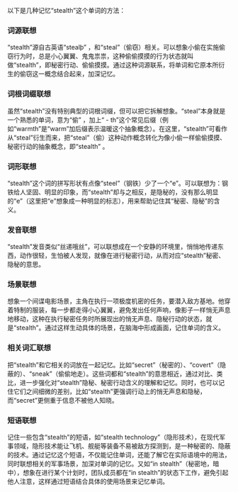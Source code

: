 以下是几种记忆“stealth”这个单词的方法：

### 词源联想
“stealth”源自古英语“stealþ” ，和“steal”（偷窃）相关。可以想象小偷在实施偷窃行为时，总是小心翼翼、鬼鬼祟祟，这种偷偷摸摸的行为状态就叫做“stealth”，即秘密行动、偷偷摸摸。通过这种词源联系，将单词和它原本所衍生的偷窃这一概念结合起来，加深记忆。

### 词根词缀联想
虽然“stealth”没有特别典型的词根词缀，但可以把它拆解想象。“steal”本身就是一个熟悉的单词，意为“偷” ，加上“ - th”这个常见后缀（例如“warmth”是“warm”加后缀表示温暖这个抽象概念）。在这里，“stealth”可看作从“steal”衍生而来，把“steal”（偷）这种动作概念转化为像小偷一样偷偷摸摸、秘密行动的抽象概念，即“stealth” 。

### 词形联想
“stealth”这个词的拼写形状有点像“steel”（钢铁）少了一个“e”。可以联想为：钢铁给人坚固、明显的印象，而“stealth”却与之相反，是隐秘的，没有那么明显的“e”（这里把“e”想象成一种明显的标志），用来帮助记住其“秘密、隐秘”的含义。

### 发音联想
“stealth”发音类似“丝递哦丝”，可以联想成在一个安静的环境里，悄悄地传递东西，动作很轻，生怕被人发现，就像在进行秘密行动，从而对应“stealth”秘密、隐秘的意思。

### 场景联想
想象一个间谍电影场景，主角在执行一项极度机密的任务，要潜入敌方基地。他穿着特制的服装，每一步都走得小心翼翼，避免发出任何声响，像影子一样悄无声息地移动，这种在执行秘密任务时所展现出的悄无声息、隐秘行动的状态，就是“stealth”。通过这样生动具体的场景，在脑海中形成画面，记住单词的含义。

### 相关词汇联想
把“stealth”和它相关的词放在一起记忆。比如“secret”（秘密的）、“covert”（隐蔽的）、“sneak”（偷偷地走）。这些词都和“stealth”的意思相近，通过对比、类比，进一步强化对“stealth”隐秘、秘密行动含义的理解和记忆。同时，也可以记住它们之间细微的差别，比如“stealth”更强调行动上的悄无声息和隐秘，而“secret”更侧重于信息不被他人知晓。

### 短语联想
记住一些包含“stealth”的短语，如“stealth technology”（隐形技术），在现代军事领域，隐形技术能让飞机、舰艇等装备不易被敌方探测到，是一种秘密的、隐蔽的技术。通过记忆这个短语，不仅能记住单词，还能了解它在实际语境中的用法，同时联想相关的军事场景，加深对单词的记忆。又如“in stealth”（秘密地，暗中），想象在进行某个计划时，团队成员都在“in stealth”的状态下工作，避免引起他人注意，这样通过短语结合具体的使用场景来记忆单词。 